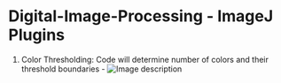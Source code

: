 # Digital-Image-Processing - ImageJ Plugins
1. Color Thresholding:
Code will determine number of colors and their threshold boundaries - 
![Image description](https://github.com/ashinmarin/Digital-Image-Processing/blob/master/Color%20Thresholding/mandms.png)
